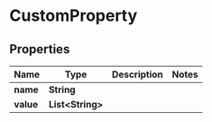 

# CustomProperty


## Properties

Name | Type | Description | Notes
------------ | ------------- | ------------- | -------------
**name** | **String** |  | 
**value** | **List&lt;String&gt;** |  | 




